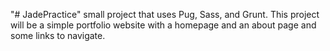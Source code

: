 "# JadePractice" 
small project that uses Pug, Sass, and Grunt. This project will be a simple portfolio website with a homepage and an about page and some links to navigate.